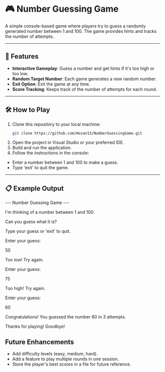 # 🎮 Number Guessing Game

A simple console-based game where players try to guess a randomly generated number between 1 and 100. The game provides hints and tracks the number of attempts.

---

## 🚀 Features
- **Interactive Gameplay**: Guess a number and get hints if it's too high or too low.
- **Random Target Number**: Each game generates a new random number.
- **Exit Option**: Exit the game at any time.
- **Score Tracking**: Keeps track of the number of attempts for each round.

---

## 🛠️ How to Play
1. Clone this repository to your local machine:
   ```bash
   git clone https://github.com/Hozan13/NumberGuessingGame.git
2. Open the project in Visual Studio or your preferred IDE.
3. Build and run the application.
4. Follow the instructions in the console:
- Enter a number between 1 and 100 to make a guess.
- Type 'exit' to quit the game.

---

## 📋 Example Output
--- Number Guessing Game ---

I'm thinking of a number between 1 and 100.

Can you guess what it is?

Type your guess or 'exit' to quit.

Enter your guess: 

50

Too low! Try again.

Enter your guess:

75

Too high! Try again.

Enter your guess: 

60

Congratulations! You guessed the number 60 in 3 attempts.

Thanks for playing! Goodbye!

##  Future Enhancements
- Add difficulty levels (easy, medium, hard).
- Add a feature to play multiple rounds in one session.
- Store the player's best scores in a file for future reference.
